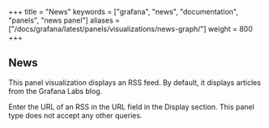 +++
title = "News"
keywords = ["grafana", "news", "documentation", "panels", "news panel"]
aliases = ["/docs/grafana/latest/panels/visualizations/news-graph/"]
weight = 800
+++

## News

This panel visualization displays an RSS feed. By default, it displays articles from the Grafana Labs blog.

Enter the URL of an RSS in the URL field in the Display section. This panel type does not accept any other queries.
